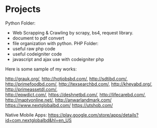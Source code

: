 # Projects
  
Python Folder:
  - Web Scrapping & Crawling by scrapy, bs4, request library.
  - document to pdf convert
  - file organization with python.
PHP Folder:
  - useful raw php code
  - useful codeigniter code
  - javascript and ajax use with codeigniter php
  
Here is some sample of my works:

  http://grauk.org/,
  http://hotjobsbd.com/,
  http://sdtibd.com/,
  http://primefoodbd.com/, 
  http://texsearchbd.com/, 
  http://kheyabd.org/, 
  http://primeassetdl.com/,  
  http://epwdict.com/, 
  https://deshnetbd.com/,
  http://lifecarebd.com/, 
  http://maptvonline.net/, 
  http://anwarlandmark.com/
  https://www.nextglobalbd.com/
  https://utshob.com/
  
  Native Mobile Apps:
  https://play.google.com/store/apps/details?id=com.nextglobalbd&hl=en_US
